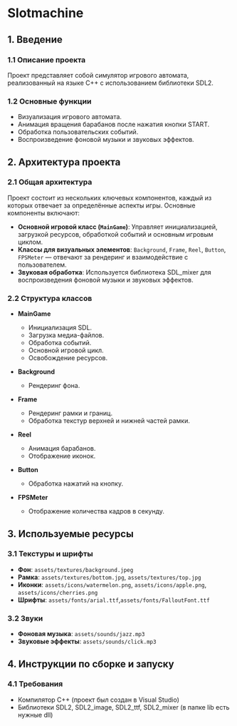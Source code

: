 # Slotmachine

## 1. Введение

### 1.1 Описание проекта
Проект представляет собой симулятор игрового автомата, реализованный на языке C++ с использованием библиотеки SDL2.

### 1.2 Основные функции
- Визуализация игрового автомата.
- Анимация вращения барабанов после нажатия кнопки START.
- Обработка пользовательских событий.
- Воспроизведение фоновой музыки и звуковых эффектов.

## 2. Архитектура проекта

### 2.1 Общая архитектура
Проект состоит из нескольких ключевых компонентов, каждый из которых отвечает за определённые аспекты игры. Основные компоненты включают:
- **Основной игровой класс (`MainGame`)**: Управляет инициализацией, загрузкой ресурсов, обработкой событий и основным игровым циклом.
- **Классы для визуальных элементов**: `Background`, `Frame`, `Reel`, `Button`, `FPSMeter` — отвечают за рендеринг и взаимодействие с пользователем.
- **Звуковая обработка**: Используется библиотека SDL_mixer для воспроизведения фоновой музыки и звуковых эффектов.

### 2.2 Структура классов
- **MainGame**
  - Инициализация SDL.
  - Загрузка медиа-файлов.
  - Обработка событий.
  - Основной игровой цикл.
  - Освобождение ресурсов.

- **Background**
  - Рендеринг фона.

- **Frame**
  - Рендеринг рамки и границ.
  - Обработка текстур верхней и нижней частей рамки.

- **Reel**
  - Анимация барабанов.
  - Отображение иконок.

- **Button**
  - Обработка нажатий на кнопку.

- **FPSMeter**
  - Отображение количества кадров в секунду.

## 3. Используемые ресурсы

### 3.1 Текстуры и шрифты
- **Фон**: `assets/textures/background.jpeg`
- **Рамка**: `assets/textures/bottom.jpg`, `assets/textures/top.jpg`
- **Иконки**: `assets/icons/watermelon.png`, `assets/icons/apple.png`, `assets/icons/cherries.png`
- **Шрифты**: `assets/fonts/arial.ttf`,`assets/fonts/FalloutFont.ttf`

### 3.2 Звуки
- **Фоновая музыка**: `assets/sounds/jazz.mp3`
- **Звуковые эффекты**: `assets/sounds/click.mp3`

## 4. Инструкции по сборке и запуску

### 4.1 Требования
- Компилятор C++ (проект был создан в Visual Studio)
- Библиотеки SDL2, SDL2_image, SDL2_ttf, SDL2_mixer (в папке lib есть нужные dll)


